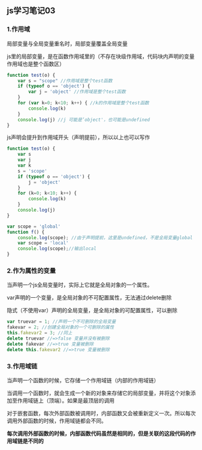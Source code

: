 ## js学习笔记03

### 1.作用域

局部变量与全局变量重名时，局部变量覆盖全局变量

js里的局部变量，是在函数作用域里的（不存在块级作用域，代码块内声明的变量作用域也是整个函数区）

```js
function test(o) {
    var s = "scope" //作用域是整个test函数
    if (typeof o == 'object') {
        var j = 'object' //作用域是整个test函数
    }
    for (var k=0; k<10; k++) { //k的作用域是整个test函数
        console.log(k)
    }
    console.log(j) //j 可能是’object'，也可能是undefined
}
```

js声明会提升到作用域开头（声明提前），所以以上也可以写作

```js
function test(o) {
    var s
    var j
    var k
    s = 'scope'
    if (typeof o == 'object') {
        j = 'object'
    }
    for (k=0; k<10; k++) {
        console.log(k)
    }
    console.log(j)
}
```

```js
var scope = 'global'
function f() {
    console.log(scope); //由于声明提前，这里是undefined，不是全局变量global
    var scope = 'local' 
    console.log(scope);//输出local
}
```

### 2.作为属性的变量

当声明一个js全局变量时，实际上它就是全局对象的一个属性。

var声明的一个变量，是全局对象的不可配置属性，无法通过delete删除

隐式（不使用var）声明的全局变量，是全局对象的可配置属性，可以删除

```js
var truevar = 1; //声明一个不可删除的全局变量
fakevar = 2; //创建全局对象的一个可删除的属性
this.fakevar2 = 3; //同上
delete truevar //=>false 变量并没有被删除
delete fakevar //=>true 变量被删除
delete this.fakevar2 //=>true 变量被删除
```

### 3.作用域链

当声明一个函数的时候，它存储一个作用域链（内部的作用域链）

当调用一个函数时，就会生成一个新的对象来存储它的局部变量，并将这个对象添加至作用域链上（顶端）。如果是最顶层的调用

对于嵌套函数，每次外部函数被调用时，内部函数又会被重新定义一次。所以每次调用外部函数的时候，作用域链都会不同。

**每次调用外部函数的时候，内部函数代码虽然是相同的，但是关联的这段代码的作用域链是不同的**

